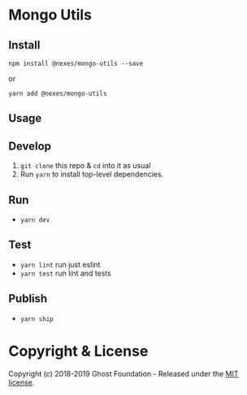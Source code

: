 # Mongo Utils

## Install

`npm install @nexes/mongo-utils --save`

or

`yarn add @nexes/mongo-utils`


## Usage


## Develop

1. `git clone` this repo & `cd` into it as usual
2. Run `yarn` to install top-level dependencies.


## Run

- `yarn dev`


## Test

- `yarn lint` run just eslint
- `yarn test` run lint and tests


## Publish

- `yarn ship`


# Copyright & License

Copyright (c) 2018-2019 Ghost Foundation - Released under the [MIT license](LICENSE).
